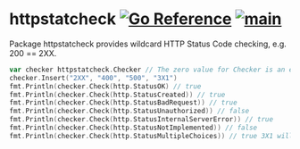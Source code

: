 # httpstatcheck [![Go Reference](https://pkg.go.dev/badge/github.com/minizilla/httpstatcheck.svg)](https://pkg.go.dev/github.com/minizilla/httpstatcheck) [![main](https://github.com/minizilla/httpstatcheck/actions/workflows/main.yaml/badge.svg)](https://github.com/minizilla/httpstatcheck/actions/workflows/main.yaml)

Package httpstatcheck provides wildcard HTTP Status Code checking, e.g. 200 == 2XX.

```go
var checker httpstatcheck.Checker // The zero value for Checker is an empty rule checker ready to use.
checker.Insert("2XX", "400", "500", "3X1")
fmt.Println(checker.Check(http.StatusOK) // true
fmt.Println(checker.Check(http.StatusCreated)) // true
fmt.Println(checker.Check(http.StatusBadRequest)) // true
fmt.Println(checker.Check(http.StatusUnauthorized)) // false
fmt.Println(checker.Check(http.StatusInternalServerError)) // true
fmt.Println(checker.Check(http.StatusNotImplemented)) // false
fmt.Println(checker.Check(http.StatusMultipleChoices)) // true 3X1 will be considered as 3XX
```
